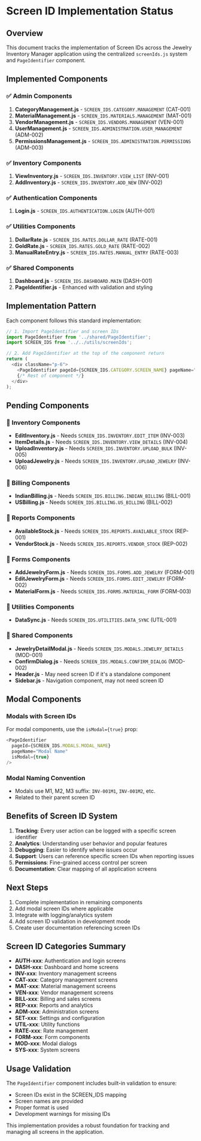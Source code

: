 # Screen ID Implementation Status

## Overview
This document tracks the implementation of Screen IDs across the Jewelry Inventory Manager application using the centralized `screenIds.js` system and `PageIdentifier` component.

## Implemented Components

### ✅ Admin Components
1. **CategoryManagement.js** - `SCREEN_IDS.CATEGORY.MANAGEMENT` (CAT-001)
2. **MaterialManagement.js** - `SCREEN_IDS.MATERIALS.MANAGEMENT` (MAT-001)
3. **VendorManagement.js** - `SCREEN_IDS.VENDORS.MANAGEMENT` (VEN-001)
4. **UserManagement.js** - `SCREEN_IDS.ADMINISTRATION.USER_MANAGEMENT` (ADM-002)
5. **PermissionsManagement.js** - `SCREEN_IDS.ADMINISTRATION.PERMISSIONS` (ADM-003)

### ✅ Inventory Components
1. **ViewInventory.js** - `SCREEN_IDS.INVENTORY.VIEW_LIST` (INV-001)
2. **AddInventory.js** - `SCREEN_IDS.INVENTORY.ADD_NEW` (INV-002)

### ✅ Authentication Components
1. **Login.js** - `SCREEN_IDS.AUTHENTICATION.LOGIN` (AUTH-001)

### ✅ Utilities Components
1. **DollarRate.js** - `SCREEN_IDS.RATES.DOLLAR_RATE` (RATE-001)
2. **GoldRate.js** - `SCREEN_IDS.RATES.GOLD_RATE` (RATE-002)
3. **ManualRateEntry.js** - `SCREEN_IDS.RATES.MANUAL_ENTRY` (RATE-003)

### ✅ Shared Components
1. **Dashboard.js** - `SCREEN_IDS.DASHBOARD.MAIN` (DASH-001)
2. **PageIdentifier.js** - Enhanced with validation and styling

## Implementation Pattern

Each component follows this standard implementation:

```javascript
// 1. Import PageIdentifier and screen IDs
import PageIdentifier from '../shared/PageIdentifier';
import SCREEN_IDS from '../../utils/screenIds';

// 2. Add PageIdentifier at the top of the component return
return (
  <div className="p-6">
    <PageIdentifier pageId={SCREEN_IDS.CATEGORY.SCREEN_NAME} pageName="Screen Name" />
    {/* Rest of component */}
  </div>
);
```

## Pending Components

### 🔄 Inventory Components
- **EditInventory.js** - Needs `SCREEN_IDS.INVENTORY.EDIT_ITEM` (INV-003)
- **ItemDetails.js** - Needs `SCREEN_IDS.INVENTORY.VIEW_DETAILS` (INV-004)
- **UploadInventory.js** - Needs `SCREEN_IDS.INVENTORY.UPLOAD_BULK` (INV-005)
- **UploadJewelry.js** - Needs `SCREEN_IDS.INVENTORY.UPLOAD_JEWELRY` (INV-006)

### 🔄 Billing Components
- **IndianBilling.js** - Needs `SCREEN_IDS.BILLING.INDIAN_BILLING` (BILL-001)
- **USBilling.js** - Needs `SCREEN_IDS.BILLING.US_BILLING` (BILL-002)

### 🔄 Reports Components
- **AvailableStock.js** - Needs `SCREEN_IDS.REPORTS.AVAILABLE_STOCK` (REP-001)
- **VendorStock.js** - Needs `SCREEN_IDS.REPORTS.VENDOR_STOCK` (REP-002)

### 🔄 Forms Components
- **AddJewelryForm.js** - Needs `SCREEN_IDS.FORMS.ADD_JEWELRY` (FORM-001)
- **EditJewelryForm.js** - Needs `SCREEN_IDS.FORMS.EDIT_JEWELRY` (FORM-002)
- **MaterialForm.js** - Needs `SCREEN_IDS.FORMS.MATERIAL_FORM` (FORM-003)

### 🔄 Utilities Components
- **DataSync.js** - Needs `SCREEN_IDS.UTILITIES.DATA_SYNC` (UTIL-001)

### 🔄 Shared Components
- **JewelryDetailModal.js** - Needs `SCREEN_IDS.MODALS.JEWELRY_DETAILS` (MOD-001)
- **ConfirmDialog.js** - Needs `SCREEN_IDS.MODALS.CONFIRM_DIALOG` (MOD-002)
- **Header.js** - May need screen ID if it's a standalone component
- **Sidebar.js** - Navigation component, may not need screen ID

## Modal Components

### Modals with Screen IDs
For modal components, use the `isModal={true}` prop:

```javascript
<PageIdentifier 
  pageId={SCREEN_IDS.MODALS.MODAL_NAME} 
  pageName="Modal Name" 
  isModal={true} 
/>
```

### Modal Naming Convention
- Modals use M1, M2, M3 suffix: `INV-001M1`, `INV-001M2`, etc.
- Related to their parent screen ID

## Benefits of Screen ID System

1. **Tracking**: Every user action can be logged with a specific screen identifier
2. **Analytics**: Understanding user behavior and popular features
3. **Debugging**: Easier to identify where issues occur
4. **Support**: Users can reference specific screen IDs when reporting issues
5. **Permissions**: Fine-grained access control per screen
6. **Documentation**: Clear mapping of all application screens

## Next Steps

1. Complete implementation in remaining components
2. Add modal screen IDs where applicable
3. Integrate with logging/analytics system
4. Add screen ID validation in development mode
5. Create user documentation referencing screen IDs

## Screen ID Categories Summary

- **AUTH-xxx**: Authentication and login screens
- **DASH-xxx**: Dashboard and home screens
- **INV-xxx**: Inventory management screens
- **CAT-xxx**: Category management screens
- **MAT-xxx**: Material management screens
- **VEN-xxx**: Vendor management screens
- **BILL-xxx**: Billing and sales screens
- **REP-xxx**: Reports and analytics
- **ADM-xxx**: Administration screens
- **SET-xxx**: Settings and configuration
- **UTIL-xxx**: Utility functions
- **RATE-xxx**: Rate management
- **FORM-xxx**: Form components
- **MOD-xxx**: Modal dialogs
- **SYS-xxx**: System screens

## Usage Validation

The `PageIdentifier` component includes built-in validation to ensure:
- Screen IDs exist in the SCREEN_IDS mapping
- Screen names are provided
- Proper format is used
- Development warnings for missing IDs

This implementation provides a robust foundation for tracking and managing all screens in the application.
